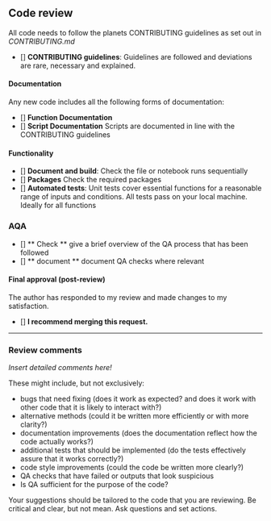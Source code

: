 ##  Code review

All code needs to follow the planets CONTRIBUTING guidelines as set out in *CONTRIBUTING.md*

- [] **CONTRIBUTING guidelines**: Guidelines are followed and deviations are rare, necessary and explained. 

#### Documentation

Any new code includes all the following forms of documentation:

- [] **Function Documentation** 
- [] **Script Documentation** Scripts are documented in line with the CONTRIBUTING guidelines

#### Functionality

- [] **Document and build**: Check the file or notebook runs sequentially
- [] **Packages** Check the required packages 
- [] **Automated tests**: Unit tests cover essential functions for a reasonable range
  of inputs and conditions. All tests pass on your local machine. Ideally for all functions
  
### AQA

- [] ** Check ** give a brief overview of the QA process that has been followed
- [] ** document ** document QA checks where relevant 

#### Final approval (post-review)

The author has responded to my review and made changes to my satisfaction.
- [] **I recommend merging this request.**

---

### Review comments

*Insert detailed comments here!*

These might include, but not exclusively:

- bugs that need fixing (does it work as expected? and does it work with other code
  that it is likely to interact with?)
- alternative methods (could it be written more efficiently or with more clarity?)
- documentation improvements (does the documentation reflect how the code actually works?)
- additional tests that should be implemented (do the tests effectively assure that it
  works correctly?)
- code style improvements (could the code be written more clearly?)
- QA checks that have failed or outputs that look suspicious
- Is QA sufficient for the purpose of the code?

Your suggestions should be tailored to the code that you are reviewing.
Be critical and clear, but not mean. Ask questions and set actions.
